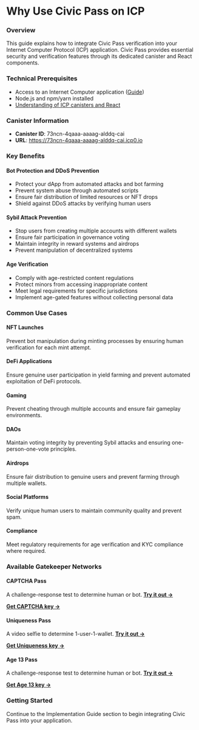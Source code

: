# Why Use Civic Pass on ICP

### Overview

This guide explains how to integrate Civic Pass verification into your Internet Computer Protocol (ICP) application. Civic Pass provides essential security and verification features through its dedicated canister and React components.

### Technical Prerequisites

* Access to an Internet Computer application ([Guide](https://internetcomputer.org/docs/current/developer-docs/getting-started/install))
* Node.js and npm/yarn installed
* [Understanding of ICP canisters and React](https://internetcomputer.org/docs/current/tutorials/developer-journey/)

### Canister Information

* **Canister ID**: 73ncn-4qaaa-aaaag-alddq-cai
* **URL**: https://73ncn-4qaaa-aaaag-alddq-cai.icp0.io

### Key Benefits

#### Bot Protection and DDoS Prevention

* Protect your dApp from automated attacks and bot farming
* Prevent system abuse through automated scripts
* Ensure fair distribution of limited resources or NFT drops
* Shield against DDoS attacks by verifying human users

#### Sybil Attack Prevention

* Stop users from creating multiple accounts with different wallets
* Ensure fair participation in governance voting
* Maintain integrity in reward systems and airdrops
* Prevent manipulation of decentralized systems

#### Age Verification

* Comply with age-restricted content regulations
* Protect minors from accessing inappropriate content
* Meet legal requirements for specific jurisdictions
* Implement age-gated features without collecting personal data

### Common Use Cases

#### NFT Launches

Prevent bot manipulation during minting processes by ensuring human verification for each mint attempt.

#### DeFi Applications

Ensure genuine user participation in yield farming and prevent automated exploitation of DeFi protocols.

#### Gaming

Prevent cheating through multiple accounts and ensure fair gameplay environments.

#### DAOs

Maintain voting integrity by preventing Sybil attacks and ensuring one-person-one-vote principles.

#### Airdrops

Ensure fair distribution to genuine users and prevent farming through multiple wallets.

#### Social Platforms

Verify unique human users to maintain community quality and prevent spam.

#### Compliance

Meet regulatory requirements for age verification and KYC compliance where required.

### Available Gatekeeper Networks

#### **CAPTCHA Pass** <a href="#captcha-pass" id="captcha-pass"></a>

A challenge-response test to determine human or bot. [**Try it out ->**](https://icp-getpass.civic.com/)

[**Get CAPTCHA key ->**](https://civickey.typeform.com/req-captcha)

#### **Uniqueness Pass** <a href="#uniqueness-pass" id="uniqueness-pass"></a>

A video selfie to determine 1-user-1-wallet. [**Try it out ->**](https://icp-getpass.civic.com/)

[**Get Uniqueness key ->**](https://civickey.typeform.com/req-uniqueness)

#### **Age 13 Pass** <a href="#captcha-pass" id="captcha-pass"></a>

A challenge-response test to determine human or bot. [**Try it out ->**](https://icp-getpass.civic.com/)

[**Get Age 13 key ->**](https://civickey.typeform.com/req-icp-age)

### Getting Started

Continue to the Implementation Guide section to begin integrating Civic Pass into your application.
